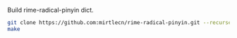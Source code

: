 Build rime-radical-pinyin dict.

```sh
git clone https://github.com:mirtlecn/rime-radical-pinyin.git --recurse-submodules
make
```
